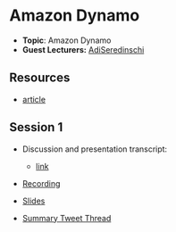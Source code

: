 # Amazon Dynamo

- **Topic**: Amazon Dynamo
- **Guest Lecturers:** [AdiSeredinschi](https://x.com/AdiSeredinschi)

## Resources

- [article](https://www.allthingsdistributed.com/files/amazon-dynamo-sosp2007.pdf)

## Session 1

- Discussion and presentation transcript:
  - [link](https://docs.google.com/document/d/1646GNEDUu8ImE3koJLz4urYS9ilvxIcm27p_j97fjc0/edit?usp=sharing)

- [Recording](https://drive.google.com/file/d/1aqNMBY-goctp7GU81TRnFReL3lxobDRj/view?usp=sharing)
- [Slides](https://link.excalidraw.com/p/readonly/KnBWwSRyb4WHblBJRr27)
- [Summary Tweet Thread](https://x.com/liamzebedee/status/1862248213899780392)
